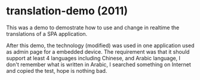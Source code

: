 # translation-demo (2011)

This was a demo to demostrate how to use and change in realtime the translations of a SPA application.

After this demo, the technology (modified) was used in one application used as admin page for a embedded device. The requirement was that it should support at least 4 languages including Chinese, and Arabic language, I don't remember what is written in Arabic, I searched something on Internet and copied the test, hope is nothing bad.
